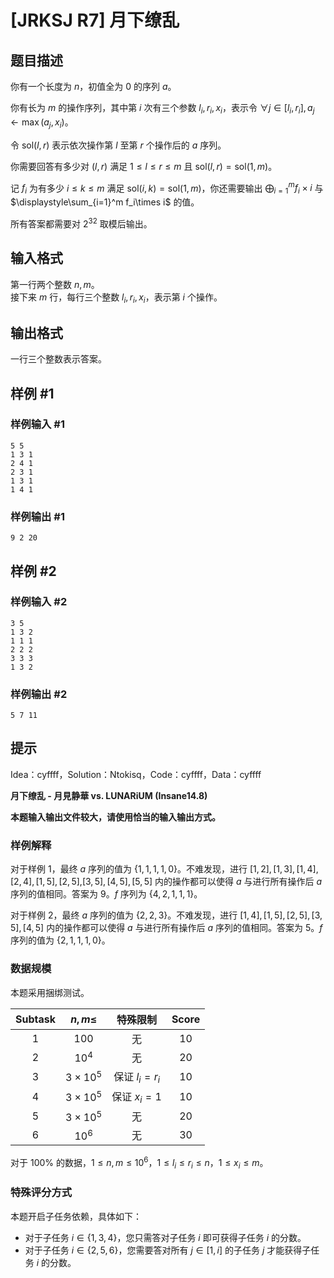 # [JRKSJ R7] 月下缭乱

## 题目描述

你有一个长度为 $n$，初值全为 $0$ 的序列 $a$。

你有长为 $m$ 的操作序列，其中第 $i$ 次有三个参数 $l_i,r_i,x_i$，表示令 $\forall j\in[l_i,r_i] ,a_j\gets\max(a_j,x_i)$。

令 $\text{sol}(l,r)$ 表示依次操作第 $l$ 至第 $r$ 个操作后的 $a$ 序列。

你需要回答有多少对 $(l,r)$ 满足 $1\le l\le r\le m$ 且 $\text{sol}(l,r)=\text{sol}(1,m)$。

记 $f_i$ 为有多少 $i\le k\le m$ 满足 $\text{sol}(i,k)=\text{sol}(1,m)$，你还需要输出 $\displaystyle\bigoplus_{i=1}^m f_i\times i$ 与 $\displaystyle\sum_{i=1}^m f_i\times i$ 的值。

所有答案都需要对 $2^{32}$ 取模后输出。

## 输入格式

第一行两个整数 $n,m$。\
接下来 $m$ 行，每行三个整数 $l_i,r_i,x_i$，表示第 $i$ 个操作。

## 输出格式

一行三个整数表示答案。

## 样例 #1

### 样例输入 #1
```
5 5
1 3 1
2 4 1
2 3 1
1 3 1
1 4 1
```

### 样例输出 #1

```
9 2 20
```

## 样例 #2

### 样例输入 #2
```
3 5
1 3 2
1 1 1
2 2 2
3 3 3
1 3 2
```

### 样例输出 #2

```
5 7 11
```

## 提示

Idea：cyffff，Solution：Ntokisq，Code：cyffff，Data：cyffff

**月下缭乱 - 月見静華 vs. LUNARiUM (Insane14.8)**

**本题输入输出文件较大，请使用恰当的输入输出方式。**

### 样例解释

对于样例 $1$，最终 $a$ 序列的值为 $\{1,1,1,1,0\}$。不难发现，进行 $[1,2],[1,3],[1,4],[2,4],[1,5],[2,5],$$[3,5],[4,5],[5,5]$ 内的操作都可以使得 $a$ 与进行所有操作后 $a$ 序列的值相同。答案为 $9$。$f$ 序列为 $\{4,2,1,1,1\}$。

对于样例 $2$，最终 $a$ 序列的值为 $\{2,2,3\}$。不难发现，进行 $[1,4],[1,5],[2,5],[3,5],[4,5]$ 内的操作都可以使得 $a$ 与进行所有操作后 $a$ 序列的值相同。答案为 $5$。$f$ 序列的值为 $\{2,1,1,1,0\}$。

### 数据规模
本题采用捆绑测试。

| $\text{Subtask}$ | $n,m\le$ | 特殊限制 | $\text{Score}$ |
| :----------: | :----------: | :----------: | :----------: |
| $1$ | $100$ | 无 | $10$ |
| $2$ | $10^4$ | 无 | $20$ |
| $3$ | $3\times10^5$ | 保证 $l_i=r_i$ | $10$ |
| $4$ | $3\times10^5$ | 保证 $x_i=1$ | $10$ |
| $5$ | $3\times10^5$ | 无 | $20$ |
| $6$ | $10^6$ | 无 | $30$ |

对于 $100\%$ 的数据，$1\le n,m\le10^6$，$1\le l_i\le r_i\le n$，$1\le x_i\le m$。
### 特殊评分方式
本题开启子任务依赖，具体如下：
- 对于子任务 $i\in\{1,3,4\}$，您只需答对子任务 $i$ 即可获得子任务 $i$ 的分数。
- 对于子任务 $i\in\{2,5,6\}$，您需要答对所有 $j\in[1,i]$ 的子任务 $j$ 才能获得子任务 $i$ 的分数。
